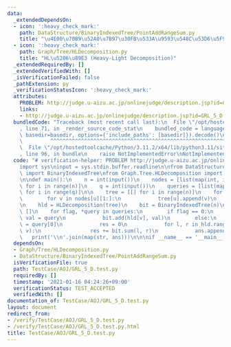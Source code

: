 ```yaml
---
data:
  _extendedDependsOn:
  - icon: ':heavy_check_mark:'
    path: DataStructure/BinaryIndexedTree/PointAddRangeSum.py
    title: "\u4E00\u70B9\u52A0\u7B97\u30FB\u533A\u9593\u548C\u53D6\u5F97"
  - icon: ':heavy_check_mark:'
    path: Graph/Tree/HLDecomposition.py
    title: "HL\u5206\u89E3 (Heavy-Light Decomposition)"
  _extendedRequiredBy: []
  _extendedVerifiedWith: []
  _isVerificationFailed: false
  _pathExtension: py
  _verificationStatusIcon: ':heavy_check_mark:'
  attributes:
    PROBLEM: http://judge.u-aizu.ac.jp/onlinejudge/description.jsp?id=GRL_5_D
    links:
    - http://judge.u-aizu.ac.jp/onlinejudge/description.jsp?id=GRL_5_D
  bundledCode: "Traceback (most recent call last):\n  File \"/opt/hostedtoolcache/Python/3.11.2/x64/lib/python3.11/site-packages/onlinejudge_verify/documentation/build.py\"\
    , line 71, in _render_source_code_stat\n    bundled_code = language.bundle(stat.path,\
    \ basedir=basedir, options={'include_paths': [basedir]}).decode()\n          \
    \         ^^^^^^^^^^^^^^^^^^^^^^^^^^^^^^^^^^^^^^^^^^^^^^^^^^^^^^^^^^^^^^^^^^^^^^^^^^^^^^^^^\n\
    \  File \"/opt/hostedtoolcache/Python/3.11.2/x64/lib/python3.11/site-packages/onlinejudge_verify/languages/python.py\"\
    , line 96, in bundle\n    raise NotImplementedError\nNotImplementedError\n"
  code: "# verification-helper: PROBLEM http://judge.u-aizu.ac.jp/onlinejudge/description.jsp?id=GRL_5_D\n\
    import sys\ninput = sys.stdin.buffer.readline\n\nfrom DataStructure.BinaryIndexedTree.PointAddRangeSum\
    \ import BinaryIndexedTree\nfrom Graph.Tree.HLDecomposition import HLDecomposition\n\
    \n\ndef main():\n    n = int(input())\n    nodes = [list(map(int, input().split()))\
    \ for i in range(n)]\n    q = int(input())\n    queries = [list(map(int, input().split()))\
    \ for i in range(q)]\n\n    tree = [[] for i in range(n)]\n    for u in range(n):\n\
    \        for v in nodes[u][1:]:\n            tree[u].append(v)\n            tree[v].append(u)\n\
    \n    hld = HLDecomposition(tree)\n    bit = BinaryIndexedTree(n)\n\n    ans =\
    \ []\n    for flag, *query in queries:\n        if flag == 0:\n            v,\
    \ val = query\n            bit.add(hld[v], val)\n        else:\n            v\
    \ = query[0]\n            res = 0\n            for l, r in hld.range_edge_path(0,\
    \ v):\n                res += bit.sum(l, r)\n            ans.append(res)\n\n \
    \   print('\\n'.join(map(str, ans)))\n\n\nif __name__ == '__main__':\n    main()\n"
  dependsOn:
  - Graph/Tree/HLDecomposition.py
  - DataStructure/BinaryIndexedTree/PointAddRangeSum.py
  isVerificationFile: true
  path: TestCase/AOJ/GRL_5_D.test.py
  requiredBy: []
  timestamp: '2021-01-16 04:24:26+09:00'
  verificationStatus: TEST_ACCEPTED
  verifiedWith: []
documentation_of: TestCase/AOJ/GRL_5_D.test.py
layout: document
redirect_from:
- /verify/TestCase/AOJ/GRL_5_D.test.py
- /verify/TestCase/AOJ/GRL_5_D.test.py.html
title: TestCase/AOJ/GRL_5_D.test.py
---
```

